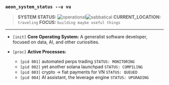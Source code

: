 ### `aeon_system_status --u vu`

> **SYSTEM STATUS:** <img src="https://img.shields.io/badge/SYSTEM_STATUS-OPERATIONAL-brightgreen" alt="operational"><img src="https://img.shields.io/badge/SABBATICAL-bf5700" alt="sabbatical">
> **CURRENT_LOCATION:** `traveling`
> **FOCUS:** `building maybe useful things`

---

* `[init]` **Core Operating System:** A generalist software developer, focused on data, AI, and other curiosities.
  
* `[proc]` **Active Processes:**
    * `[pid 001]` automated perps trading `STATUS: MONITORING`
    * `[pid 002]` yet another solana launchpad `STATUS: COMPILING`
    * `[pid 003]` crypto -> fiat payments for VN `STATUS: QUEUED`
    * `[pid 004]` AI assistant, the leverage engine `STATUS: UPGRADING`
